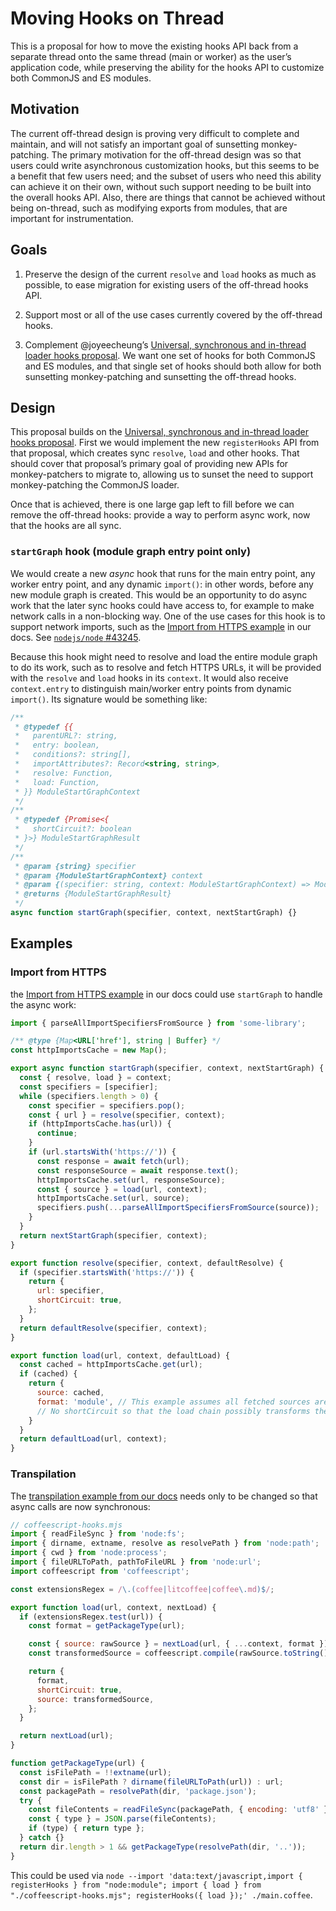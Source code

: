 # Moving Hooks on Thread

This is a proposal for how to move the existing hooks API back from a separate thread onto the same thread (main or worker) as the user’s application code, while preserving the ability for the hooks API to customize both CommonJS and ES modules.

## Motivation

The current off-thread design is proving very difficult to complete and maintain, and will not satisfy an important goal of sunsetting monkey-patching. The primary motivation for the off-thread design was so that users could write asynchronous customization hooks, but this seems to be a benefit that few users need; and the subset of users who need this ability can achieve it on their own, without such support needing to be built into the overall hooks API. Also, there are things that cannot be achieved without being on-thread, such as modifying exports from modules, that are important for instrumentation.

## Goals

1. Preserve the design of the current `resolve` and `load` hooks as much as possible, to ease migration for existing users of the off-thread hooks API.

1. Support most or all of the use cases currently covered by the off-thread hooks.

1. Complement @joyeecheung’s [Universal, synchronous and in-thread loader hooks proposal](https://github.com/nodejs/loaders/pull/198). We want one set of hooks for both CommonJS and ES modules, and that single set of hooks should both allow for both sunsetting monkey-patching and sunsetting the off-thread hooks.

## Design

This proposal builds on the [Universal, synchronous and in-thread loader hooks proposal](https://github.com/nodejs/loaders/pull/198). First we would implement the new `registerHooks` API from that proposal, which creates sync `resolve`, `load` and other hooks. That should cover that proposal’s primary goal of providing new APIs for monkey-patchers to migrate to, allowing us to sunset the need to support monkey-patching the CommonJS loader.

Once that is achieved, there is one large gap left to fill before we can remove the off-thread hooks: provide a way to perform async work, now that the hooks are all sync.

### `startGraph` hook (module graph entry point only)

We would create a new _async_ hook that runs for the main entry point, any worker entry point, and any dynamic `import()`: in other words, before any new module graph is created. This would be an opportunity to do async work that the later sync hooks could have access to, for example to make network calls in a non-blocking way. One of the use cases for this hook is to support network imports, such as the [Import from HTTPS example](https://nodejs.org/api/module.html#import-from-https) in our docs. See [`nodejs/node` #43245](https://github.com/nodejs/node/pull/43245).

Because this hook might need to resolve and load the entire module graph to do its work, such as to resolve and fetch HTTPS URLs, it will be provided with the `resolve` and `load` hooks in its `context`. It would also receive `context.entry` to distinguish main/worker entry points from dynamic `import()`. Its signature would be something like:

```js
/**
 * @typedef {{
 *   parentURL?: string,
 *   entry: boolean,
 *   conditions?: string[],
 *   importAttributes?: Record<string, string>,
 *   resolve: Function,
 *   load: Function,
 * }} ModuleStartGraphContext
 */
/**
 * @typedef {Promise<{
 *   shortCircuit?: boolean
 * }>} ModuleStartGraphResult
 */
/**
 * @param {string} specifier
 * @param {ModuleStartGraphContext} context
 * @param {(specifier: string, context: ModuleStartGraphContext) => ModuleStartGraphResult} nextStartGraph
 * @returns {ModuleStartGraphResult}
 */
async function startGraph(specifier, context, nextStartGraph) {}
```

## Examples

### Import from HTTPS

the [Import from HTTPS example](https://nodejs.org/api/module.html#import-from-https) in our docs could use `startGraph` to handle the async work:

```js
import { parseAllImportSpecifiersFromSource } from 'some-library';

/** @type {Map<URL['href'], string | Buffer} */
const httpImportsCache = new Map();

export async function startGraph(specifier, context, nextStartGraph) {
  const { resolve, load } = context;
  const specifiers = [specifier];
  while (specifiers.length > 0) {
    const specifier = specifiers.pop();
    const { url } = resolve(specifier, context);
    if (httpImportsCache.has(url)) {
      continue;
    }
    if (url.startsWith('https://')) {
      const response = await fetch(url);
      const responseSource = await response.text();
      httpImportsCache.set(url, responseSource);
      const { source } = load(url, context);
      httpImportsCache.set(url, source);
      specifiers.push(...parseAllImportSpecifiersFromSource(source));
    }
  }
  return nextStartGraph(specifier, context);
}

export function resolve(specifier, context, defaultResolve) {
  if (specifier.startsWith('https://')) {
    return {
      url: specifier,
      shortCircuit: true,
    };
  }
  return defaultResolve(specifier, context);
}

export function load(url, context, defaultLoad) {
  const cached = httpImportsCache.get(url);
  if (cached) {
    return {
      source: cached,
      format: 'module', // This example assumes all fetched sources are modules for simplicity
      // No shortCircuit so that the load chain possibly transforms the source
    }
  }
  return defaultLoad(url, context);
}
```


### Transpilation

The [transpilation example from our docs](https://nodejs.org/api/module.html#transpilation) needs only to be changed so that async calls are now synchronous:

```js
// coffeescript-hooks.mjs
import { readFileSync } from 'node:fs';
import { dirname, extname, resolve as resolvePath } from 'node:path';
import { cwd } from 'node:process';
import { fileURLToPath, pathToFileURL } from 'node:url';
import coffeescript from 'coffeescript';

const extensionsRegex = /\.(coffee|litcoffee|coffee\.md)$/;

export function load(url, context, nextLoad) {
  if (extensionsRegex.test(url)) {
    const format = getPackageType(url);

    const { source: rawSource } = nextLoad(url, { ...context, format });
    const transformedSource = coffeescript.compile(rawSource.toString(), url);

    return {
      format,
      shortCircuit: true,
      source: transformedSource,
    };
  }

  return nextLoad(url);
}

function getPackageType(url) {
  const isFilePath = !!extname(url);
  const dir = isFilePath ? dirname(fileURLToPath(url)) : url;
  const packagePath = resolvePath(dir, 'package.json');
  try {
    const fileContents = readFileSync(packagePath, { encoding: 'utf8' })
    const { type } = JSON.parse(fileContents);
    if (type) { return type };
  } catch {}
  return dir.length > 1 && getPackageType(resolvePath(dir, '..'));
}
```

This could be used via `node --import 'data:text/javascript,import { registerHooks } from "node:module"; import { load } from "./coffeescript-hooks.mjs"; registerHooks({ load });' ./main.coffee`.
